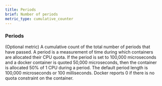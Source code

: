 ```yaml
---
title: Periods
brief: Number of periods
metric_type: cumulative_counter
---
```

### Periods

(Optional metric) A cumulative count of the total number of periods that have passed. A period is a measurement of time during which containers are allocated their CPU quota. If the period is set to 100,000 microseconds and a docker container is quoted 50,000 microseconds, then the container is allocated 50% of 1 CPU during a period. The default period length is 100,000 microseconds or 100 milliseconds. Docker reports 0 if there is no quota constraint on the container.
